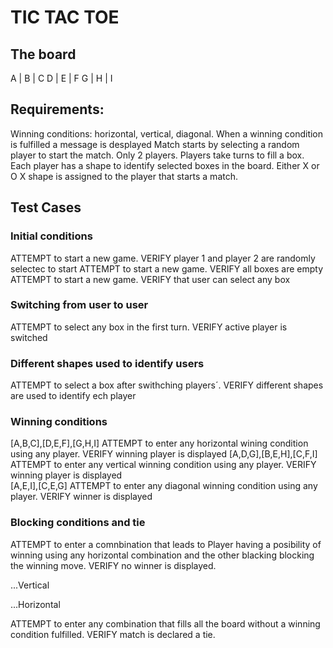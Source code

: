 # TIC TAC TOE 



## The board 
A | B | C
D | E | F 
G | H | I

## Requirements:

Winning conditions: horizontal, vertical, diagonal. When a winning condition is fulfilled a message is desplayed
Match starts by selecting a random player to start the match.
Only 2 players.
Players take turns to fill a box.
Each player has a shape to identify selected boxes in the board. Either X or O 
X shape is assigned to the player that starts a match.


## Test Cases
### Initial conditions
ATTEMPT to start a new game. VERIFY player 1 and player 2 are randomly selectec to start 
ATTEMPT to start a new game. VERIFY all boxes are empty 
ATTEMPT to start a new game. VERIFY that user can select any box 

### Switching from user to user 
ATTEMPT to select any box in the first turn. VERIFY active player is switched

### Different shapes used to identify users 
ATTEMPT to select a box after swithching players´. VERIFY different shapes are used to identify ech player 

### Winning conditions 

[A,B,C],[D,E,F],[G,H,I]
ATTEMPT to enter any horizontal wining condition using any player. VERIFY winning player is displayed
[A,D,G],[B,E,H],[C,F,I]
ATTEMPT to enter any vertical winning condition using any player. VERIFY winning player is displayed   
[A,E,I],[C,E,G]
ATTEMPT to enter any diagonal winning condition using any player. VERIFY winner is displayed


### Blocking conditions and tie 
ATTEMPT to enter a comnbination that leads to Player having a posibility of winning using any horizontal combination and the other blacking blocking the winning move. VERIFY no winner is displayed.

...Vertical 

...Horizontal

ATTEMPT to enter any combination that fills all the board without a winning condition fulfilled. VERIFY match is declared a tie.   
